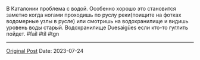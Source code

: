 В Каталонии проблема с водой. Особенно хорошо это становится заметно когда ногами проходишь по руслу реки(поищите на фотках водомерные узлы в русле) или смотришь на водохранилище и видишь уровень воды старый. Водохранилище Duesaigües если кто-то гуглить пойдет.
#fail #til #tgn

---
[Original Post](https://t.me/lev2tarragona/1370)
Date: 2023-07-24
